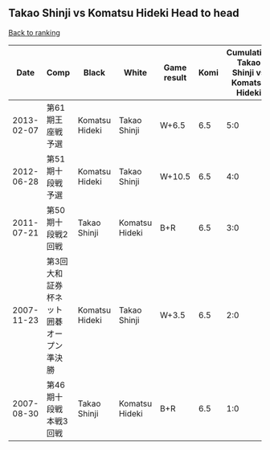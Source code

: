 ## Takao Shinji vs Komatsu Hideki Head to head

[Back to ranking](../../index.md)




| **Date** | **Comp** | **Black** | **White** | **Game result** | **Komi** | **Cumulative Takao Shinji vs Komatsu Hideki** | **Takao Shinji streak** | **Komatsu Hideki streak** | 
| --- | --- | --- | --- | --- | --- | --- | --- | --- |
| 2013-02-07 | 第61期王座戦予選 | Komatsu Hideki | Takao Shinji | W+6.5 | 6.5 | 5:0 | 5 | 0 | 
| 2012-06-28 | 第51期十段戦予選 | Komatsu Hideki | Takao Shinji | W+10.5 | 6.5 | 4:0 | 4 | 0 | 
| 2011-07-21 | 第50期十段戦2回戦 | Takao Shinji | Komatsu Hideki | B+R | 6.5 | 3:0 | 3 | 0 | 
| 2007-11-23 | 第3回大和証券杯ネット囲碁オープン準決勝 | Komatsu Hideki | Takao Shinji | W+3.5 | 6.5 | 2:0 | 2 | 0 | 
| 2007-08-30 | 第46期十段戦本戦3回戦 | Takao Shinji | Komatsu Hideki | B+R | 6.5 | 1:0 | 1 | 0 |




